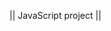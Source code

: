 || JavaScript project ||

<img nsrc="https://github.com/md-jaman-web-developer/java-script/blob/main/%7C%7C%7C%20HTML_JS_CSS%20_Project_Example_Photos%7C%7C/Screenshot%20from%202023-12-05%2018-59-39.png"/>
